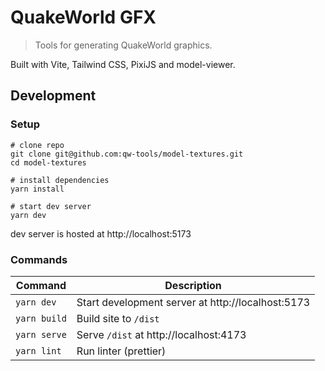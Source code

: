 # QuakeWorld GFX

> Tools for generating QuakeWorld graphics.

Built with Vite, Tailwind CSS, PixiJS and model-viewer.

## Development

### Setup

```shell
# clone repo
git clone git@github.com:qw-tools/model-textures.git
cd model-textures

# install dependencies
yarn install

# start dev server
yarn dev
```

dev server is hosted at http://localhost:5173

### Commands

| Command      | Description                                       |
|--------------|---------------------------------------------------|
| `yarn dev`   | Start development server at http://localhost:5173 |
| `yarn build` | Build site to `/dist`                             |
| `yarn serve` | Serve `/dist` at http://localhost:4173            |
| `yarn lint`  | Run linter (prettier)                             |
